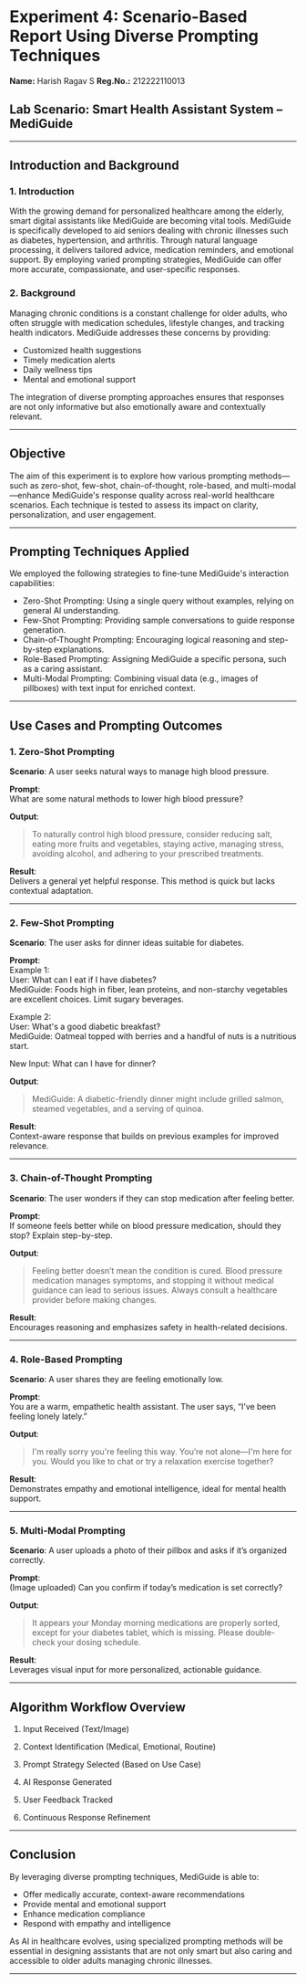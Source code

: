 # Experiment 4: Scenario-Based Report Using Diverse Prompting Techniques
**Name:** Harish Ragav S
**Reg.No.:** 212222110013
## Lab Scenario: Smart Health Assistant System – MediGuide

---

## Introduction and Background

### 1. Introduction

With the growing demand for personalized healthcare among the elderly, smart digital assistants like MediGuide are becoming vital tools. MediGuide is specifically developed to aid seniors dealing with chronic illnesses such as diabetes, hypertension, and arthritis. Through natural language processing, it delivers tailored advice, medication reminders, and emotional support. By employing varied prompting strategies, MediGuide can offer more accurate, compassionate, and user-specific responses.

### 2. Background

Managing chronic conditions is a constant challenge for older adults, who often struggle with medication schedules, lifestyle changes, and tracking health indicators. MediGuide addresses these concerns by providing:
- Customized health suggestions  
- Timely medication alerts  
- Daily wellness tips  
- Mental and emotional support  

The integration of diverse prompting approaches ensures that responses are not only informative but also emotionally aware and contextually relevant.

---

## Objective

The aim of this experiment is to explore how various prompting methods—such as zero-shot, few-shot, chain-of-thought, role-based, and multi-modal—enhance MediGuide's response quality across real-world healthcare scenarios. Each technique is tested to assess its impact on clarity, personalization, and user engagement.

---

## Prompting Techniques Applied

We employed the following strategies to fine-tune MediGuide's interaction capabilities:

- Zero-Shot Prompting: Using a single query without examples, relying on general AI understanding.
- Few-Shot Prompting: Providing sample conversations to guide response generation.
- Chain-of-Thought Prompting: Encouraging logical reasoning and step-by-step explanations.
- Role-Based Prompting: Assigning MediGuide a specific persona, such as a caring assistant.
- Multi-Modal Prompting: Combining visual data (e.g., images of pillboxes) with text input for enriched context.

---

## Use Cases and Prompting Outcomes

### 1. Zero-Shot Prompting

**Scenario**: A user seeks natural ways to manage high blood pressure.

**Prompt**:  
What are some natural methods to lower high blood pressure?  

**Output**:
> To naturally control high blood pressure, consider reducing salt, eating more fruits and vegetables, staying active, managing stress, avoiding alcohol, and adhering to your prescribed treatments.

**Result**:  
Delivers a general yet helpful response. This method is quick but lacks contextual adaptation.

---

### 2. Few-Shot Prompting

**Scenario**: The user asks for dinner ideas suitable for diabetes.

**Prompt**:  
Example 1:  
User: What can I eat if I have diabetes?  
MediGuide: Foods high in fiber, lean proteins, and non-starchy vegetables are excellent choices. Limit sugary beverages.  

Example 2:  
User: What's a good diabetic breakfast?  
MediGuide: Oatmeal topped with berries and a handful of nuts is a nutritious start.  

New Input: What can I have for dinner?  

**Output**:
> MediGuide: A diabetic-friendly dinner might include grilled salmon, steamed vegetables, and a serving of quinoa.

**Result**:  
Context-aware response that builds on previous examples for improved relevance.

---

### 3. Chain-of-Thought Prompting

**Scenario**: The user wonders if they can stop medication after feeling better.

**Prompt**:  
If someone feels better while on blood pressure medication, should they stop? Explain step-by-step.  

**Output**:
> Feeling better doesn’t mean the condition is cured. Blood pressure medication manages symptoms, and stopping it without medical guidance can lead to serious issues. Always consult a healthcare provider before making changes.

**Result**:  
Encourages reasoning and emphasizes safety in health-related decisions.

---

### 4. Role-Based Prompting

**Scenario**: A user shares they are feeling emotionally low.

**Prompt**:  
You are a warm, empathetic health assistant. The user says, “I’ve been feeling lonely lately.”  

**Output**:
> I'm really sorry you're feeling this way. You’re not alone—I'm here for you. Would you like to chat or try a relaxation exercise together?

**Result**:  
Demonstrates empathy and emotional intelligence, ideal for mental health support.

---

### 5. Multi-Modal Prompting

**Scenario**: A user uploads a photo of their pillbox and asks if it’s organized correctly.

**Prompt**:  
(Image uploaded) Can you confirm if today’s medication is set correctly?  

**Output**:
> It appears your Monday morning medications are properly sorted, except for your diabetes tablet, which is missing. Please double-check your dosing schedule.

**Result**:  
Leverages visual input for more personalized, actionable guidance.

---

## Algorithm Workflow Overview

1. Input Received (Text/Image)  

2. Context Identification (Medical, Emotional, Routine)  

3. Prompt Strategy Selected (Based on Use Case)  

4. AI Response Generated  

5. User Feedback Tracked  

6. Continuous Response Refinement


---

## Conclusion

By leveraging diverse prompting techniques, MediGuide is able to:
- Offer medically accurate, context-aware recommendations  
- Provide mental and emotional support  
- Enhance medication compliance  
- Respond with empathy and intelligence  

As AI in healthcare evolves, using specialized prompting methods will be essential in designing assistants that are not only smart but also caring and accessible to older adults managing chronic illnesses.

---
